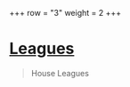 +++
row = "3"
weight = 2
+++

<h1>
    <a class="link" href="/pages/leagues/">
        Leagues
        <span class="glyphicon glyphicon-chevron-right"></span>
    </a>
</h1>

> House Leagues 

